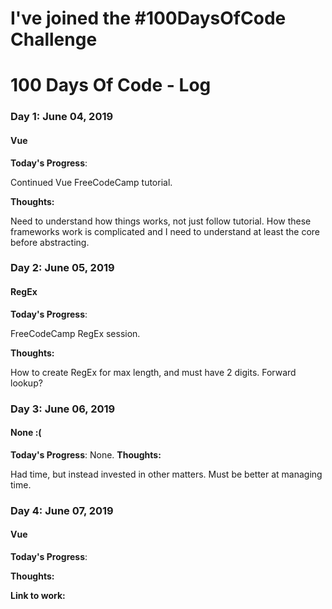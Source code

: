 # I've joined the #100DaysOfCode Challenge

# 100 Days Of Code - Log

### Day 1: June 04, 2019
#### Vue

**Today's Progress**: 

Continued Vue FreeCodeCamp tutorial.

**Thoughts:** 

Need to understand how things works, not just follow tutorial. How these frameworks work is complicated and I need to understand at least the core before abstracting.

### Day 2: June 05, 2019
#### RegEx

**Today's Progress**: 

FreeCodeCamp RegEx session.

**Thoughts:** 

How to create RegEx for max length, and must have 2 digits. Forward lookup?


### Day 3: June 06, 2019
#### None :(

**Today's Progress**: 
None.
**Thoughts:** 

Had time, but instead invested in other matters. Must be better at managing time.

### Day 4: June 07, 2019
#### Vue

**Today's Progress**: 

**Thoughts:** 

**Link to work:** []()